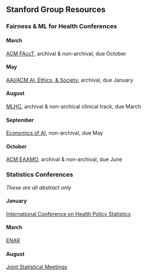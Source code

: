 
## Stanford Group Resources

### Fairness & ML for Health Conferences

#### March
[ACM FAccT](https://facctconference.org), archival & non-archival, due October

#### May
[AAI/ACM AI, Ethics, & Society](https://www.aies-conference.com/2021/), archival, due January 

#### August
[MLHC](https://www.mlforhc.org/), archival & non-archical clinical track, due March

#### September
[Economics of AI](https://www.economicsofai.com/blog/2021/2/2/2021-nber-economics-of-ai-conference-call-for-papers), non-archival, due May

#### October
[ACM EAAMO](https://eaamo.org/), archival & non-archival, due June

### Statistics Conferences
_These are all abstract only_

#### January
[International Conference on Health Policy Statistics](https://ww2.amstat.org/meetings/ichps/2020/)

#### March
[ENAR](https://www.enar.org/meetings/future.cfm)

#### August
[Joint Statistical Meetings](https://www.amstat.org/asa/meetings/Joint-Statistical-Meetings.aspx)
